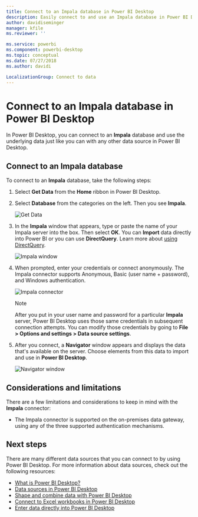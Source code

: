 ```yaml
---
title: Connect to an Impala database in Power BI Desktop
description: Easily connect to and use an Impala database in Power BI Desktop
author: davidiseminger
manager: kfile
ms.reviewer: ''

ms.service: powerbi
ms.component: powerbi-desktop
ms.topic: conceptual
ms.date: 07/27/2018
ms.author: davidi

LocalizationGroup: Connect to data
---
```

# Connect to an Impala database in Power BI Desktop
In Power BI Desktop, you can connect to an **Impala** database and use the underlying data just like you can with any other data source in Power BI Desktop.

## Connect to an Impala database
To connect to an **Impala** database, take the following steps: 

1. Select **Get Data** from the **Home** ribbon in Power BI Desktop. 

2. Select **Database** from the categories on the left. Then you see **Impala**.

    ![Get Data](media/desktop-connect-impala/connect_impala_2.png)

3. In the **Impala** window that appears, type or paste the name of your Impala server into the box. Then select **OK**. You can **Import** data directly into Power BI or you can use **DirectQuery**. Learn more about [using DirectQuery](desktop-use-directquery.md).

    ![Impala window](media/desktop-connect-impala/connect_impala_3a.png)

4. When prompted, enter your credentials or connect anonymously. The Impala connector supports Anonymous, Basic (user name + password), and Windows authentication.

    ![Impala connector](media/desktop-connect-impala/connect_impala_4.png)

    > [!NOTE]
    > After you put in your user name and password for a particular **Impala** server, Power BI Desktop uses those same credentials in subsequent connection attempts. You can modify those credentials by going to **File > Options and settings > Data source settings**.


5. After you connect, a **Navigator** window appears and displays the data that's available on the server. Choose elements from this data to import and use in **Power BI Desktop**.

    ![Navigator window](media/desktop-connect-impala/connect_impala_5.png)

## Considerations and limitations
There are a few limitations and considerations to keep in mind with the **Impala** connector:

* The Impala connector is supported on the on-premises data gateway, using any of the three supported authentication mechanisms.

## Next steps
There are many different data sources that you can connect to by using Power BI Desktop. For more information about data sources, check out the following resources:

* [What is Power BI Desktop?](desktop-what-is-desktop.md)
* [Data sources in Power BI Desktop](desktop-data-sources.md)
* [Shape and combine data with Power BI Desktop](desktop-shape-and-combine-data.md)
* [Connect to Excel workbooks in Power BI Desktop](desktop-connect-excel.md)   
* [Enter data directly into Power BI Desktop](desktop-enter-data-directly-into-desktop.md)   

